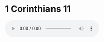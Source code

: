 # 1 Corinthians 11

<audio controls>
  <source src="https://openbible.com/audio/hays/BSB_46_1Co_011_H.mp3" type="audio/mp3" />
  <a href="https://openbible.com/audio/hays/BSB_46_1Co_011_H.mp3" download="https://openbible.com/audio/hays/BSB_46_1Co_011_H.mp3">Download MP3 audio</a>.
</audio>

<!--@include: @/bible/translations/bsb/46_1co/verses/011.md-->